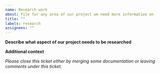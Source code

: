 ```yaml
---
name: Research work
about: File for any area of our project we need more information on
title: ""
labels: research
assignees: ""
---
```


**Describe what aspect of our project needs to be researched**

**Additional context**

*Please close this ticket either by merging some documentation or leaving comments under this ticket.*

